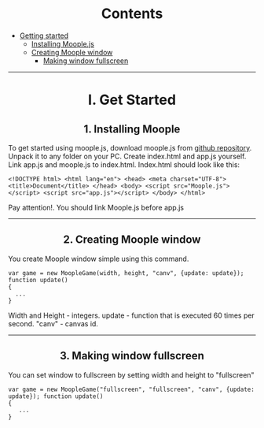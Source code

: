 <script>new WOW().init();</script>

<div id="content">

<center>

# Contents

</center>

*   [Getting started](#getstarted)
    *   [Installing Moople.js](#installingmoople)
    *   [Creating Moople window](#creatingwindow)
        *   [Making window fullscreen](#settingfullscreen)

* * *

<div id="getstarted">

<center>

# I. Get Started

</center>

<div id="installingmoople">

<center>

## 1\. Installing Moople

</center>

To get started using moople.js, download moople.js from [github repository](https://github.com/danmoop/moople.js---html5-library). Unpack it to any folder on your PC. Create index.html and app.js yourself. Link app.js and moople.js to index.html. Index.html should look like this:

```
<!DOCTYPE html> <html lang="en"> <head> <meta charset="UTF-8"> <title>Document</title> </head> <body> <script src="Moople.js"></script> <script src="app.js"></script> </body> </html>
 ```

Pay attention!. You should link Moople.js before app.js

</div>

* * *

<div id="creatingwindow">

<center>

## 2\. Creating Moople window

</center>

You create Moople window simple using this command.
```
var game = new MoopleGame(width, height, "canv", {update: update}); 
function update() 
{  
  ...
}
```

Width and Height - integers. update - function that is executed 60 times per second. "canv" - canvas id.

</div>

* * *

<div id="settingfullscreen">

<center>

## 3\. Making window fullscreen

</center>

You can set window to fullscreen by setting width and height to "fullscreen"
```
var game = new MoopleGame("fullscreen", "fullscreen", "canv", {update: update}); function update() 
{ 
   ...
}
```
